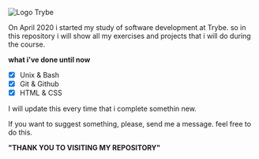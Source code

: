 ![Logo Trybe](https://uploads-ssl.webflow.com/5dbd9ce75ad64f24b67f0932/5dbdd9165ad64f5e29811c52_BRAND3.png)

On April 2020 i started my study of software development at Trybe. so in this repository i will show all my exercises and projects that i will do during the course.

**what i've done until now**
- [x] Unix & Bash
- [x] Git & Github
- [x] HTML & CSS

I will update this every time that i complete somethin new.

If you want to suggest something, please, send me a message. feel free to do this.

**"THANK YOU TO VISITING MY REPOSITORY"**
